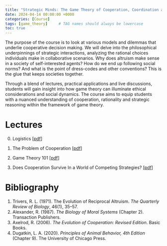 ```yaml
---
title: "Strategic Minds: The Game Theory of Cooperation, Coordination and Collaboration"
date: 2024-04-14 00:00:00 +0000
categories: [Course]
tags: [game_theory]     # TAG names should always be lowercase
toc: true
---
```


The purpose of the course is to look at various models and dilemmas that underlie cooperative decision making.
We will delve into the philosophical underpinnings of strategic interactions, analyzing the rational choices individuals make in collaborative scenarios. 
Why does altruism make sense in a society of self-interested agents? How do we end up following social norms? And what is the point of dress-codes and other conventions?
This is the glue that keeps societies together.

Through a blend of lectures, practical applications and live discussions, students will gain insight into how game theory can illuminate ethical considerations and social dynamics. 
The course aims to equip students with a nuanced understanding of cooperation, rationality and strategic reasoning within the framework of game theory.


# Lectures
0. Logistics 
    [[pdf](/content/teaching/2024-strategic-minds/00-logistics.pdf)]

1. The Problem of Cooperation
    [[pdf](/content/teaching/2024-strategic-minds/01-the-problem-of-cooperation.pdf)]

2. Game Theory 101
    [[pdf](/content/teaching/2024-strategic-minds/02-game-theory-101.pdf)]

3. Does Cooperation Survive In a World of Competing Strategies?
    [[pdf](/content/teaching/2024-strategic-minds/03-game-theory-101.pdf)]


# Bibliography
1. Trivers, R. L. (1971). The Evolution of Reciprocal Altruism. *The Quarterly Review of Biology*, 46(1), 35–57.
2. Alexander, R. (1987). *The Biology of Moral Systems* (Chapter 2). Transaction Publishers.
3. Axelrod, R. (2006). *The Evolution of Cooperation: Revised Edition*. Basic Books.
4. Dugatkin, L. A. (2020). *Principles of Animal Behavior, 4th Edition* (Chapter 9). The University of Chicago Press.
